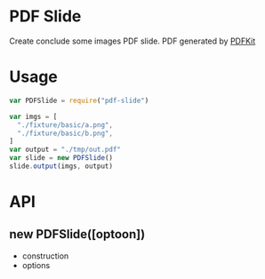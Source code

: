 # PDF Slide
Create conclude some images PDF slide.
PDF generated by [PDFKit](http://pdfkit.org/)

# Usage

```js
var PDFSlide = require("pdf-slide")

var imgs = [
  "./fixture/basic/a.png",
  "./fixture/basic/b.png",
]
var output = "./tmp/out.pdf"
var slide = new PDFSlide()
slide.output(imgs, output)

```


# API

## new PDFSlide([optoon])
- construction
- options
